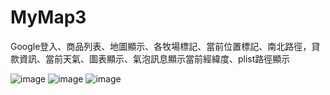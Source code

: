 # MyMap3
Google登入、商品列表、地圖顯示、各牧場標記、當前位置標記、南北路徑，貸款資訊、當前天氣、圖表顯示、氣泡訊息顯示當前經緯度、plist路徑顯示

![image](https://user-images.githubusercontent.com/71810019/185786632-7554b016-6831-4e22-9d0f-e3e7264bf6d3.jpeg)
![image](https://user-images.githubusercontent.com/71810019/185786636-aeef6499-08b2-455a-b281-87bd7d0a721e.jpeg)
![image](https://user-images.githubusercontent.com/71810019/185786640-1de8168f-8e3b-4b63-80ea-e18433287998.jpeg)
